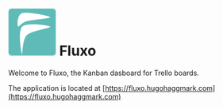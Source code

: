 
# ![image](https://raw.githubusercontent.com/hugohaggmark/Fluxo/master/static/favicon-96x96.png) Fluxo
Welcome to Fluxo, the Kanban dasboard for Trello boards.

The application is located at [https://fluxo.hugohaggmark.com](https://fluxo.hugohaggmark.com)
